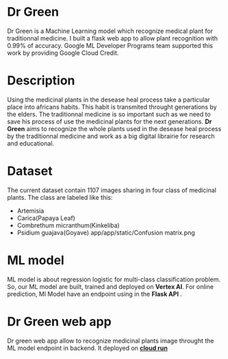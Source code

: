 # Dr Green
Dr Green is a Machine Learning model which recognize medical plant for traditionnal medicine. I built a flask web app to allow plant recognition with 0.99% of accuracy. Google ML Developer Programs team supported this work by providing Google Cloud Credit.

# Description
Using the medicinal plants in the desease heal process take a particular place into africans habits. This habit is transmited throught generations by the elders. The traditionnal medicine is so important such as we need to save his process of use the medicinal plants for the next generations. **Dr Green** aims to recognize the whole plants used in the desease heal process by the traditionnal medicine and work as a big digital librairie for research and educational.   

# Dataset
The current dataset contain 1107 images sharing in four class of medicinal plants. The class are labeled like this: 
- Artemisia
- Carica(Papaya Leaf)
- Combrethum micranthum(Kinkeliba)
- Psidium guajava(Goyave)
app/app/static/Confusion matrix.png 

# ML model
ML model is about regression logistic for multi-class classification problem. So, our ML model are built, trained and deployed on **Vertex AI**. For online prediction, Ml Model have an endpoint using in the **Flask API** . 

# Dr Green web app
Dr green web app allow to recognize medicinal plants image throught the ML model endpoint in backend. It deployed on [**cloud run**](https://drgreen-ig2xjsbbea-uc.a.run.app)
